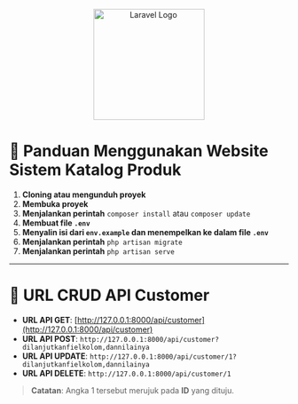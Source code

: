 <p align="center">
    <img src="https://laravel.com/img/logotype.min.svg" alt="Laravel Logo" width="200"/>
</p>

# 🎉 Panduan Menggunakan Website Sistem Katalog Produk

1. **Cloning atau mengunduh proyek**
2. **Membuka proyek**
3. **Menjalankan perintah** `composer install` atau `composer update`
4. **Membuat file `.env`**
5. **Menyalin isi dari `env.example` dan menempelkan ke dalam file `.env`**
6. **Menjalankan perintah** `php artisan migrate`
7. **Menjalankan perintah** `php artisan serve`

---

# 🔗 URL CRUD API Customer

- **URL API GET**: [http://127.0.0.1:8000/api/customer](http://127.0.0.1:8000/api/customer)
- **URL API POST**: `http://127.0.0.1:8000/api/customer?dilanjutkanfielkolom,dannilainya`
- **URL API UPDATE**: `http://127.0.0.1:8000/api/customer/1?dilanjutkanfielkolom,dannilainya`
- **URL API DELETE**: `http://127.0.0.1:8000/api/customer/1`

> **Catatan**: Angka 1 tersebut merujuk pada **ID** yang dituju.
